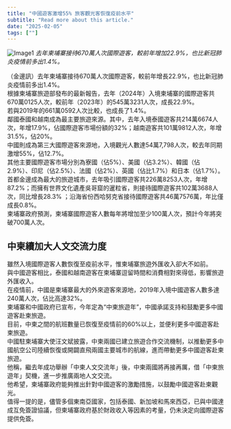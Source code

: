 ```yaml
---
title: "中國遊客激增55% 旅客觀光客恢復疫前水平"
subtitle: "Read more about this article."
date: "2025-02-05"
tags: [""]
---
```


![Image1](/thumbnails/Chinese-Tourists-Surge.jpg "Meeting")
*去年柬埔寨接待670萬人次國際遊客，較前年增加22.9%，也比新冠肺炎疫情前多出1.4%。*

（金邊訊）去年柬埔寨接待670萬人次國際遊客，較前年增長22.9%，也比新冠肺炎疫情前多出1.4%。
<br/>
根據柬埔寨旅遊部發布的最新報告，去年（2024年）入境柬埔寨的國際遊客共670萬0125人次，較前年（2023年）的545萬3231人次，成長22.9%。
<br/>
若與2019年的661萬0592人次比較，也成長了1.4%。
<br/>
鄰國泰國和越南成為最主要旅遊來源。其中，去年入境泰國遊客共214萬6674人次，年增17.9%，佔國際遊客市場份額的32%；越南遊客共101萬9812人次，年增31.5%，佔20%。
<br/>
中國則成為第三大國際遊客來源地，入境觀光人數達54萬7,798人次，較去年同期激增55%，佔12.7%。
<br/>
其他主要國際遊客市場分別為寮國（佔5%）、美國（佔3.2%）、韓國（佔2.9%）、印尼（佔2.5%）、法國（佔2%）、英國（佔比1.7%）和日本（佔1.7%）。
<br/>
首都金邊成為最大的旅遊城市，去年吸引國際遊客共226萬8253人次，年增87.2%；而擁有世界文化遺產吳哥窟的暹粒省，則接待國際遊客共102萬3688人次，同比增長28.3% ；沿海省份西哈努克省接待國際遊客共46萬7576萬，年比僅成長0.8%。
<br/>
柬埔寨政府預測，柬埔寨國際遊客人數每年將增加至少100萬人次，預計今年將突破700萬人次。

## 中柬續加大人文交流力度

雖然入境國際遊客人數恢復至疫前水平，惟柬埔寨旅遊外匯收入卻大不如前。
<br/>
與中國遊客相比，泰國和越南遊客在柬埔寨逗留時間和消費相對來得低，影響旅遊外匯收入。
<br/>
在疫情前，中國是柬埔寨最大的外來遊客來源地，2019年入境中國遊客人數多達240萬人次，佔比高達32%。
<br/>
柬埔寨和中國政府已宣布，今年定為“中柬旅遊年”，中國承諾支持和鼓勵更多中國遊客赴柬旅遊。
<br/>
目前，中柬之間的航班​​數量已恢復至疫情前的60%以上，並便利更多中國遊客赴柬旅遊。
<br/>
中國駐柬埔寨大使汪文斌披露，中柬兩國已建立旅遊合作交流機制，以推動更多中國航空公司陸續恢復或開闢直飛兩國主要城市的航線，進而帶動更多中國遊客赴柬旅遊。
<br/>
他稱，繼去年成功舉辦「中柬人文交流年」後，中柬兩國將再接再厲，借「中柬旅遊年」契機，進一步推廣兩地人文交流。
<br/>
他希望，柬埔寨政府能夠推出針對中國遊客的激勵措施，以鼓勵中國遊客赴柬觀光。
<br/>
值得一提的是，儘管多個東南亞國家，包括泰國、新加坡和馬來西亞，已與中國達成互免簽證協議，但柬埔寨政府基於財政收入等因素的考量，仍未決定向國際遊客提供免簽。